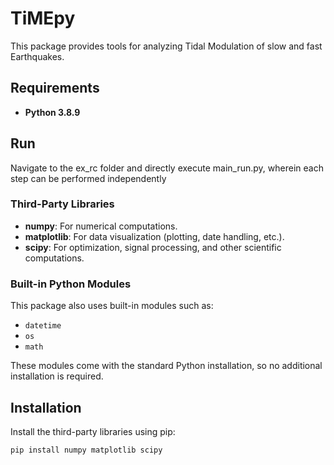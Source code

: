 # TiMEpy

This package provides tools for analyzing Tidal Modulation of slow and fast Earthquakes.

## Requirements

- **Python 3.8.9**

## Run
Navigate to the ex_rc folder and directly execute main_run.py, wherein each step can be performed independently



### Third-Party Libraries

- **numpy**: For numerical computations.
- **matplotlib**: For data visualization (plotting, date handling, etc.).
- **scipy**: For optimization, signal processing, and other scientific computations.

### Built-in Python Modules

This package also uses built-in modules such as:
- `datetime`
- `os`
- `math`

These modules come with the standard Python installation, so no additional installation is required.

## Installation

Install the third-party libraries using pip:

```bash
pip install numpy matplotlib scipy
